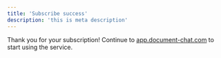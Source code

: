 ```yaml
---
title: 'Subscribe success'
description: 'this is meta description'
---
```


Thank you for your subscription! Continue to [app.document-chat.com](https://app.document-chat.com) to start using the service.
